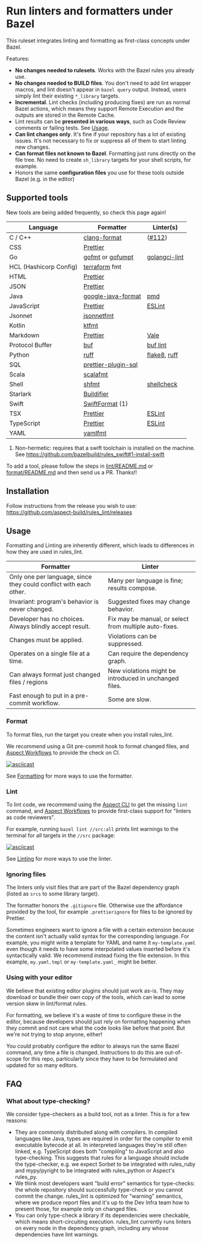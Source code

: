 # Run linters and formatters under Bazel

This ruleset integrates linting and formatting as first-class concepts under Bazel.

Features:

- **No changes needed to rulesets**. Works with the Bazel rules you already use.
- **No changes needed to BUILD files**. You don't need to add lint wrapper macros, and lint doesn't appear in `bazel query` output.
  Instead, users simply lint their existing `*_library` targets.
- **Incremental**. Lint checks (including producing fixes) are run as normal Bazel actions, which means they support Remote Execution and the outputs are stored in the Remote Cache.
- Lint results can be **presented in various ways**, such as Code Review comments or failing tests.
  See [Usage](https://github.com/aspect-build/rules_lint/blob/main/docs/linting.md#usage).
- **Can lint changes only**. It's fine if your repository has a lot of existing issues.
  It's not necessary to fix or suppress all of them to start linting new changes.
- **Can format files not known to Bazel**. Formatting just runs directly on the file tree.
  No need to create `sh_library` targets for your shell scripts, for example.
- Honors the same **configuration files** you use for these tools outside Bazel (e.g. in the editor)

## Supported tools

New tools are being added frequently, so check this page again!

| Language               | Formatter             | Linter(s)        |
| ---------------------- | --------------------- | ---------------- |
| C / C++                | [clang-format]        | ([#112])         |
| CSS                    | [Prettier]            |                  |
| Go                     | [gofmt] or [gofumpt]  | [golangci-lint]  |
| HCL (Hashicorp Config) | [terraform] fmt       |                  |
| HTML                   | [Prettier]            |                  |
| JSON                   | [Prettier]            |                  |
| Java                   | [google-java-format]  | [pmd]            |
| JavaScript             | [Prettier]            | [ESLint]         |
| Jsonnet                | [jsonnetfmt]          |                  |
| Kotlin                 | [ktfmt]               |                  |
| Markdown               | [Prettier]            | [Vale]           |
| Protocol Buffer        | [buf]                 | [buf lint]       |
| Python                 | [ruff]                | [flake8], [ruff] |
| SQL                    | [prettier-plugin-sql] |                  |
| Scala                  | [scalafmt]            |                  |
| Shell                  | [shfmt]               | [shellcheck]     |
| Starlark               | [Buildifier]          |                  |
| Swift                  | [SwiftFormat] (1)     |                  |
| TSX                    | [Prettier]            | [ESLint]         |
| TypeScript             | [Prettier]            | [ESLint]         |
| YAML                   | [yamlfmt]             |                  |

[prettier]: https://prettier.io
[google-java-format]: https://github.com/google/google-java-format
[flake8]: https://flake8.pycqa.org/en/latest/index.html
[pmd]: https://docs.pmd-code.org/latest/index.html
[buf lint]: https://buf.build/docs/lint/overview
[eslint]: https://eslint.org/
[swiftformat]: https://github.com/nicklockwood/SwiftFormat
[terraform]: https://github.com/hashicorp/terraform
[buf]: https://docs.buf.build/format/usage
[ktfmt]: https://github.com/facebook/ktfmt
[buildifier]: https://github.com/keith/buildifier-prebuilt
[prettier-plugin-sql]: https://github.com/un-ts/prettier
[gofmt]: https://pkg.go.dev/cmd/gofmt
[gofumpt]: https://github.com/mvdan/gofumpt
[jsonnetfmt]: https://github.com/google/go-jsonnet
[scalafmt]: https://scalameta.org/scalafmt
[ruff]: https://docs.astral.sh/ruff/
[shellcheck]: https://www.shellcheck.net/
[shfmt]: https://github.com/mvdan/sh
[golangci-lint]: https://github.com/golangci/golangci-lint
[clang-format]: https://clang.llvm.org/docs/ClangFormat.html
[#112]: https://github.com/aspect-build/rules_lint/issues/112
[vale]: https://vale.sh/
[yamlfmt]: https://github.com/google/yamlfmt

1. Non-hermetic: requires that a swift toolchain is installed on the machine.
   See https://github.com/bazelbuild/rules_swift#1-install-swift

To add a tool, please follow the steps in [lint/README.md](./lint/README.md) or [format/README.md](./format/README.md)
and then send us a PR.
Thanks!!

## Installation

Follow instructions from the release you wish to use:
<https://github.com/aspect-build/rules_lint/releases>

## Usage

Formatting and Linting are inherently different, which leads to differences in how they are used in rules_lint.

| Formatter                                                         | Linter                                                 |
| ----------------------------------------------------------------- | ------------------------------------------------------ |
| Only one per language, since they could conflict with each other. | Many per language is fine; results compose.            |
| Invariant: program's behavior is never changed.                   | Suggested fixes may change behavior.                   |
| Developer has no choices. Always blindly accept result.           | Fix may be manual, or select from multiple auto-fixes. |
| Changes must be applied.                                          | Violations can be suppressed.                          |
| Operates on a single file at a time.                              | Can require the dependency graph.                      |
| Can always format just changed files / regions                    | New violations might be introduced in unchanged files. |
| Fast enough to put in a pre-commit workflow.                      | Some are slow.                                         |

### Format

To format files, run the target you create when you install rules_lint.

We recommend using a Git pre-commit hook to format changed files, and [Aspect Workflows] to provide the check on CI.

[![asciicast](https://asciinema.org/a/vGTpzD0obvhILEcSxYAVrlpqT.svg)](https://asciinema.org/a/vGTpzD0obvhILEcSxYAVrlpqT)

See [Formatting](./docs/formatting.md) for more ways to use the formatter.

### Lint

To lint code, we recommend using the [Aspect CLI] to get the missing `lint` command, and [Aspect Workflows] to provide first-class support for "linters as code reviewers".

For example, running `bazel lint //src:all` prints lint warnings to the terminal for all targets in the `//src` package:

[![asciicast](https://asciinema.org/a/xQWU1Wc1JINOubeguDDQbBqcq.svg)](https://asciinema.org/a/xQWU1Wc1JINOubeguDDQbBqcq)

See [Linting](./docs/linting.md) for more ways to use the linter.

### Ignoring files

The linters only visit files that are part of the Bazel dependency graph (listed as `srcs` to some library target).

The formatter honors the `.gitignore` file.
Otherwise use the affordance provided by the tool, for example `.prettierignore` for files to be ignored by Prettier.

Sometimes engineers want to ignore a file with a certain extension because the content isn't actually valid syntax for the corresponding language.
For example, you might write a template for YAML and name it `my-template.yaml` even though it needs to have some interpolated values inserted before it's syntactically valid.
We recommend instead fixing the file extension. In this example, `my.yaml.tmpl` or `my-template.yaml_` might be better.

### Using with your editor

We believe that existing editor plugins should just work as-is. They may download or bundle their own
copy of the tools, which can lead to some version skew in lint/format rules.

For formatting, we believe it's a waste of time to configure these in the editor, because developers
should just rely on formatting happening when they commit and not care what the code looks like before that point.
But we're not trying to stop anyone, either!

You could probably configure the editor to always run the same Bazel command, any time a file is changed.
Instructions to do this are out-of-scope for this repo, particularly since they have to be formulated and updated for so many editors.

## FAQ

### What about type-checking?

We consider type-checkers as a build tool, not as a linter. This is for a few reasons:

- They are commonly distributed along with compilers.
  In compiled languages like Java, types are required in order for the compiler to emit executable bytecode at all.
  In interpreted languages they're still often linked, e.g. TypeScript does both "compiling" to JavaScript and also type-checking.
  This suggests that rules for a language should include the type-checker,
  e.g. we expect Sorbet to be integrated with rules_ruby and mypy/pyright to be integrated with rules_python or Aspect's rules_py.
- We think most developers want "build error" semantics for type-checks:
  the whole repository should successfully type-check or you cannot commit the change.
  rules_lint is optimized for "warning" semantics, where we produce report files and it's up to the
  Dev Infra team how to present those, for example only on changed files.
- You can only type-check a library if its dependencies were checkable, which means short-circuiting
  execution. rules_lint currently runs linters on every node in the dependency graph, including any
  whose dependencies have lint warnings.

[aspect workflows]: https://docs.aspect.build/workflows
[aspect cli]: https://docs.aspect.build/cli

